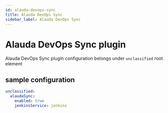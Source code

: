 ```yaml
---
id: alauda-devops-sync
title: Alauda DevOps Sync
sidebar_label: Alauda DevOps Sync
---
```


# Alauda DevOps Sync plugin

Alauda DevOps Sync plugin configuration belongs under `unclassified` root element

## sample configuration

```yaml
unclassified:
  alaudaSync:
    enabled: true
    jenkinsService: jenkins
```
